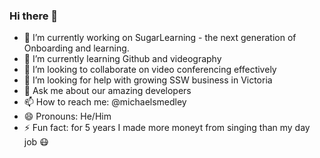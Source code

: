 ### Hi there 👋


- 🔭 I’m currently working on SugarLearning - the next generation of Onboarding and learning.
- 🌱 I’m currently learning Github and videography
- 👯 I’m looking to collaborate on video conferencing effectively
- 🤔 I’m looking for help with growing SSW business in Victoria
- 💬 Ask me about our amazing developers
- 📫 How to reach me: @michaelsmedley
- 😄 Pronouns: He/Him
- ⚡ Fun fact: for 5 years I made more moneyt from singing than my day job 😷

